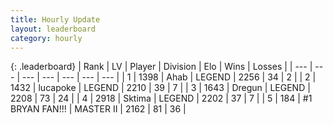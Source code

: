 ```yaml
---
title: Hourly Update
layout: leaderboard
category: hourly
---
```


{: .leaderboard}
| Rank | LV | Player | Division | Elo | Wins | Losses |
| --- | --- | --- | --- | --- | --- | --- |
| <span data-change="0">1</span> | 1398 | <span title="ID: 402846">Ahab</span> | LEGEND | <span data-change="0">2256</span> | <span data-change="0">34</span> | <span data-change="0">2</span> |
| <span data-change="1">2</span> | 1432 | <span title="ID: 41925">lucapoke</span> | LEGEND | <span data-change="8">2210</span> | <span data-change="1">39</span> | <span data-change="0">7</span> |
| <span data-change="-1">3</span> | 1643 | <span title="ID: 337810">Dregun</span> | LEGEND | <span data-change="2">2208</span> | <span data-change="2">73</span> | <span data-change="1">24</span> |
| <span data-change="0">4</span> | 2918 | <span title="ID: 353063">Sktima</span> | LEGEND | <span data-change="0">2202</span> | <span data-change="0">37</span> | <span data-change="0">7</span> |
| <span data-change="0">5</span> | 184 | <span title="ID: 756342">#1 BRYAN FAN!!!</span> | MASTER II | <span data-change="11">2162</span> | <span data-change="3">81</span> | <span data-change="1">36</span> |